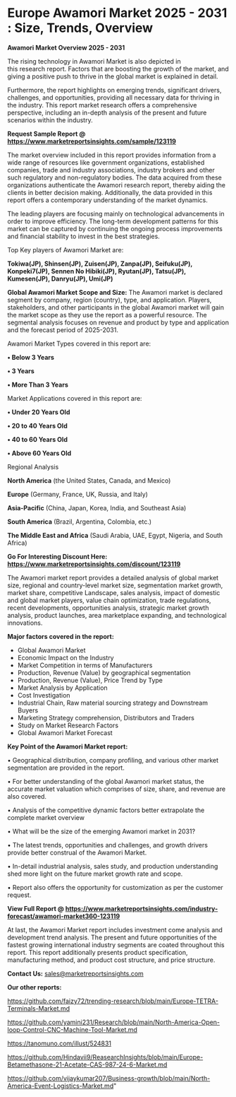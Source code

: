 # Europe Awamori Market 2025 - 2031 : Size, Trends, Overview

<Strong> Awamori Market Overview 2025 - 2031</strong>

The rising technology in Awamori Market is also depicted in this research report. Factors that are boosting the growth of the market, and giving a positive push to thrive in the global market is explained in detail.

Furthermore, the report highlights on emerging trends, significant drivers, challenges, and opportunities, providing all necessary data for thriving in the industry. This report market research offers a comprehensive perspective, including an in-depth analysis of the present and future scenarios within the industry.

<strong>Request Sample Report @ <a href=https://www.marketreportsinsights.com/sample/123119>https://www.marketreportsinsights.com/sample/123119</a></strong>

The market overview included in this report provides information from a wide range of resources like government organizations, established companies, trade and industry associations, industry brokers and other such regulatory and non-regulatory bodies. The data acquired from these organizations authenticate the Awamori research report, thereby aiding the clients in better decision making. Additionally, the data provided in this report offers a contemporary understanding of the market dynamics.

The leading players are focusing mainly on technological advancements in order to improve efficiency. The long-term development patterns for this market can be captured by continuing the ongoing process improvements and financial stability to invest in the best strategies.

Top Key players of Awamori Market are:

<strong>Tokiwa(JP), Shinsen(JP), Zuisen(JP), Zanpa(JP), Seifuku(JP), Konpeki7(JP), Sennen No Hibiki(JP), Ryutan(JP), Tatsu(JP), Kumesen(JP), Danryu(JP), Umi(JP)</strong>

<strong><b>Global Awamori Market Scope and Size:</b></strong>
The Awamori market is declared segment by company, region (country), type, and application. Players, stakeholders, and other participants in the global Awamori market will gain the market scope as they use the report as a powerful resource. The segmental analysis focuses on revenue and product by type and application and the forecast period of 2025-2031.

Awamori Market Types covered in this report are:

<strong>• Below 3 Years

• 3 Years

• More Than 3 Years</strong>

Market Applications covered in this report are:

<strong>• Under 20 Years Old

• 20 to 40 Years Old

• 40 to 60 Years Old

• Above 60 Years Old</strong> 

Regional Analysis

<strong>North America</strong> (the United States, Canada, and Mexico)

<strong>Europe</strong> (Germany, France, UK, Russia, and Italy)

<strong>Asia-Pacific</strong> (China, Japan, Korea, India, and Southeast Asia)

<strong>South America</strong> (Brazil, Argentina, Colombia, etc.)

<strong>The Middle East and Africa</strong> (Saudi Arabia, UAE, Egypt, Nigeria, and South Africa)

<strong>Go For Interesting Discount Here: <a href=https://www.marketreportsinsights.com/discount/123119>https://www.marketreportsinsights.com/discount/123119</a></strong>

The Awamori market report provides a detailed analysis of global market size, regional and country-level market size, segmentation market growth, market share, competitive Landscape, sales analysis, impact of domestic and global market players, value chain optimization, trade regulations, recent developments, opportunities analysis, strategic market growth analysis, product launches, area marketplace expanding, and technological innovations.

<strong><b>Major factors covered in the report:</b></strong>
<ul>
  <li>Global Awamori Market </li>
  <li>Economic Impact on the Industry</li>
  <li>Market Competition in terms of Manufacturers</li>
  <li>Production, Revenue (Value) by geographical segmentation</li>
  <li>Production, Revenue (Value), Price Trend by Type</li>
  <li>Market Analysis by Application</li>
  <li>Cost Investigation</li>
  <li>Industrial Chain, Raw material sourcing strategy and Downstream Buyers</li>
  <li>Marketing Strategy comprehension, Distributors and Traders</li>
  <li>Study on Market Research Factors</li>
  <li>Global Awamori Market Forecast</li>
</ul>

<strong><b>Key Point of the Awamori Market report:</b></strong>

• Geographical distribution, company profiling, and various other market segmentation are provided in the report.

• For better understanding of the global Awamori market status, the accurate market valuation which comprises of size, share, and revenue are also covered.

• Analysis of the competitive dynamic factors better extrapolate the complete market overview

• What will be the size of the emerging Awamori market in 2031?

• The latest trends, opportunities and challenges, and growth drivers provide better construal of the Awamori Market.

• In-detail industrial analysis, sales study, and production understanding shed more light on the future market growth rate and scope.

• Report also offers the opportunity for customization as per the customer request.

<strong><b>View Full Report @ <a href=https://www.marketreportsinsights.com/industry-forecast/awamori-market360-123119>https://www.marketreportsinsights.com/industry-forecast/awamori-market360-123119</a></b></strong>


At last, the Awamori Market report includes investment come analysis and development trend analysis. The present and future opportunities of the fastest growing international industry segments are coated throughout this report. This report additionally presents product specification, manufacturing method, and product cost structure, and price structure.

<strong>Contact Us:</strong>
sales@marketreportsinsights.com

<strong>Our other reports:</strong>

<a href=https://github.com/faizy72/trending-research/blob/main/Europe-TETRA-Terminals-Market.md>https://github.com/faizy72/trending-research/blob/main/Europe-TETRA-Terminals-Market.md</a>

<a href=https://github.com/yamini231/Research/blob/main/North-America-Open-loop-Control-CNC-Machine-Tool-Market.md>https://github.com/yamini231/Research/blob/main/North-America-Open-loop-Control-CNC-Machine-Tool-Market.md</a>

<a href=https://tanomuno.com/illust/524831>https://tanomuno.com/illust/524831</a>

<a href=https://github.com/Hindavii9/ReasearchInsights/blob/main/Europe-Betamethasone-21-Acetate-CAS-987-24-6-Market.md>https://github.com/Hindavii9/ReasearchInsights/blob/main/Europe-Betamethasone-21-Acetate-CAS-987-24-6-Market.md</a>

<a href=https://github.com/vijaykumar207/Business-growth/blob/main/North-America-Event-Logistics-Market.md>https://github.com/vijaykumar207/Business-growth/blob/main/North-America-Event-Logistics-Market.md</a>"
